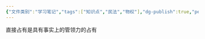 ```yaml
---
{"文件类别":"学习笔记","tags":["知识点","民法","物权"],"dg-publish":true,"permalink":"/学习笔记studyup/物权法学/直接占有/","dgPassFrontmatter":true,"created":"2024-10-18T09:10:53.018+08:00","updated":"2024-10-25T12:42:53.847+08:00"}
---
```


直接占有是具有事实上的管领力的占有